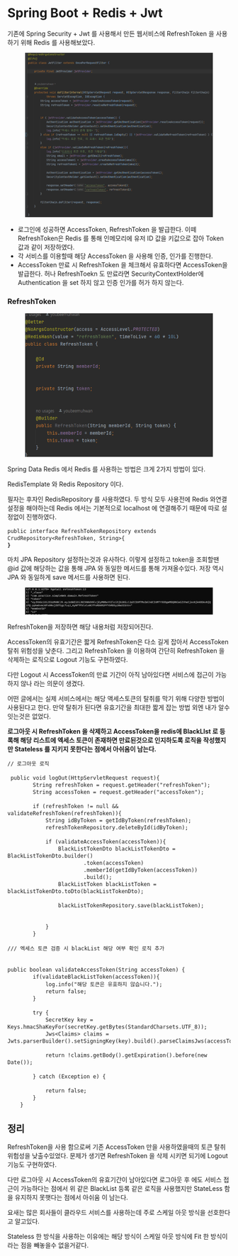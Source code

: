# Spring Boot + Redis + Jwt

기존에 Spring Security + Jwt 를 사용해서 만든 웹서비스에 RefreshToken 을 사용하기 위해 Redis 를 사용해보았다.

<figure><img src="../.gitbook/assets/image (42).png" alt=""><figcaption></figcaption></figure>

* 로그인에 성공하면 AccessToken, RefreshToken 을 발급한다. 이떼 RefreshToken은 Redis 를 통해 인메모리에  유저 ID 값을 키값으로 잡아 Token 값과 같이 저장하였다.
* 각 서비스를 이용할때 해당 AccessToken 을 사용해 인증, 인가를 진행한다.
* AccessToken 만료 시 RefreshToken 을 체크해서 유효하다면 AccessToken을 발급한다. 허나 RefreshToekn 도 만료라면 SecurityContextHolder에 Authentication 을 set 하지 않고 인증 인가를 허가 하지 않는다.



### RefreshToken

<figure><img src="../.gitbook/assets/image (43).png" alt=""><figcaption></figcaption></figure>

Spring Data Redis 에서 Redis 를 사용하는 방법은  크게 2가지 방법이 있다.



RedisTemplate 와 Redis Repository 이다.



필자는 후자인 RedisRepository 를 사용하였다. 두 방식 모두 사용전에 Redis 와연결 설정을 해야하는데 Redis 에서는 기본적으로 localhost 에 연결해주기 때문에 따로 설정없이 진행하였다.



<pre><code>public interface RefreshTokenRepository extends CrudRepository&#x3C;RefreshToken, String>{
<strong>}
</strong></code></pre>

마치 JPA Repository 설정하는것과 유사하다. 이렇게 설정하고 token을 조회할땐 @id 값에 해당하는 값을 통해 JPA 와 동일한 메서드를 통해 가져올수있다. 저장 역시 JPA 와 동일하게 save 메서드를 사용하면 된다.



<figure><img src="../.gitbook/assets/image (44).png" alt=""><figcaption></figcaption></figure>

RefreshToken을 저장하면 해당 내용처럼 저장되어진다.



AccessToken의 유효기간은 짧게 RefreshToken은 다소 길게 잡아서 AccessToken 탈취 위험성을 낮춘다.  그리고 RefreshToken 을 이용하여 간단히 RefreshToken 을 삭제하는 로직으로 Logout 기능도 구현하였다.&#x20;

다만 Logout 시 AccessToken의 만료 기간이 아직 남아있다면 서비스에 접근이 가능하지 않나 라는 의문이 생겼다.&#x20;

어떤 글에서는 실제 서비스에서는 해당 액세스토큰의 탈취를 막기 위해 다양한 방법이 사용된다고 한다.  만약 탈취가 된다면 유효기간을 최대한 짧게 잡는 방법 외엔 내가 알수잇는것은 없었다.&#x20;

**로그아웃 시 RefreshToken 을 삭제하고 AccessToken을 redis에 BlackLIst 로 등록해 해당 리스트에 엑세스 토큰이 존재하면 만료된것으로 인지하도록 로직을 작성했지만 Stateless 를 지키지 못한다는 점에서 아쉬움이 남는다.**

```
// 로그아웃 로직

 public void logOut(HttpServletRequest request){
        String refreshToken = request.getHeader("refreshToken");
        String accessToken = request.getHeader("accessToken");

        if (refreshToken != null && validateRefreshToken(refreshToken)){
            String idByToken = getIdByToken(refreshToken);
            refreshTokenRepository.deleteById(idByToken);
            
            if (validateAccessToken(accessToken)){
                BlackListTokenDto blackListTokenDto = BlackListTokenDto.builder()
                        .token(accessToken)
                        .memberId(getIdByToken(accessToken))
                        .build();
                BlackListToken blackListToken = blackListTokenDto.toDto(blackListTokenDto);

                blackListTokenRepository.save(blackListToken);


            }
        }
        
/// 엑세스 토큰 검증 시 blackList 해당 여부 확인 로직 추가


public boolean validateAccessToken(String accessToken) {
        if(validateBlackListToken(accessToken)){
            log.info("해당 토큰은 유효하지 않습니다.");
            return false;
        }

        try {
            SecretKey key = Keys.hmacShaKeyFor(secretKey.getBytes(StandardCharsets.UTF_8));
            Jws<Claims> claims = Jwts.parserBuilder().setSigningKey(key).build().parseClaimsJws(accessToken);

            return !claims.getBody().getExpiration().before(new Date());

        } catch (Exception e) {

            return false;
        }
    }
```



## 정리

RefreshToken을 사용 함으로써 기존 AccessToken 만을 사용하였을때의 토큰 탈취 위험성을 낮출수있었다. 문제가 생기면  RefreshToken 을 삭제 시키면 되기에 Logout 기능도 구현하였다.

다만 로그아웃 시 AccessToken의 유효기간이 남아있다면 로그아웃 후 에도 서비스 접근이 가능하다는 점에서 위 같은 BlackList 등록 같은 로직을 사용했지만 StateLess 함을 유지하지 못햇다는 점에서 아쉬움 이 남는다.

요새는 많은 회사들이 클라우드 서비스를 사용하는데 주로 스케일 아웃 방식을 선호한다고 알고있다.

Stateless 한 방식을 사용하는 이유에는 해당 방식이 스케일 아웃 방식에 Fit 한 방식이라는 점을 빼놓을수 없을거같다.











































